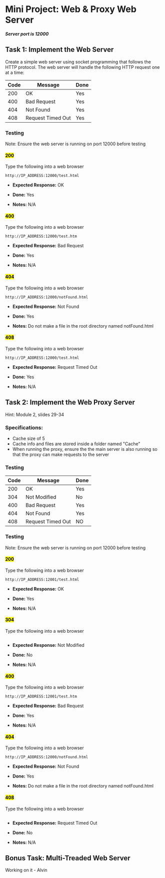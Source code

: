 # Mini Project: Web & Proxy Web Server 

***Server port is 12000***


## **Task 1: Implement the Web Server**
Create a simple web server using socket programming that follows the HTTP protocol. The web server will handle the following HTTP request one at a time:

Code | Message           | Done |
-----|-------------------|------|
200  | OK                | Yes  |
400  | Bad Request       | Yes  |
404  | Not Found         | Yes  |
408  | Request Timed Out | Yes   |


### Testing
Note: Ensure the web server is running on port 12000 before testing

#### <mark>200</mark>
Type the following into a web browser
```
http://IP_ADDRESS:12000/test.html
```
* **Expected Response:** OK

* **Done:** Yes
* **Notes:** N/A

#### <mark>400</mark>
Type the following into a web browser
```
http://IP_ADDRESS:12000/test.htm
```
* **Expected Response:** Bad Request

* **Done:** Yes
* **Notes:** N/A

#### <mark>404</mark>
Type the following into a web browser
```
http://IP_ADDRESS:12000/notFound.html
```
* **Expected Response:** Not Found

* **Done:** Yes
* **Notes:** Do not make a file in the root directory named notFound.html


#### <mark>408</mark>
Type the following into a web browser
```
http://IP_ADDRESS:12000/test.html
```
* **Expected Response:** Request Timed Out

* **Done:** Yes
* **Notes:** N/A


## **Task 2: Implement the Web Proxy Server**
Hint: Module 2, slides 29-34

### Specifications: 
* Cache size of 5
* Cache info and files are stored inside a folder named "Cache"
* When running the proxy, ensure the the main server is also running so that the proxy can make requests to the server

### Testing
Code | Message           | Done |
-----|-------------------|------|
200  | OK                | Yes  |
304  | Not Modified      | No   |
400  | Bad Request       | Yes  |
404  | Not Found         | Yes  |
408  | Request Timed Out | NO   |


### Testing
Note: Ensure the web server is running on port 12000 before testing

#### <mark>200</mark>
Type the following into a web browser
```
http://IP_ADDRESS:12001/test.html
```
* **Expected Response:** OK

* **Done:** Yes
* **Notes:** N/A

#### <mark>304</mark>
Type the following into a web browser
```

```
* **Expected Response:** Not Modified

* **Done:** No
* **Notes:** N/A

#### <mark>400</mark>
Type the following into a web browser
```
http://IP_ADDRESS:12001/test.htm
```
* **Expected Response:** Bad Request

* **Done:** Yes
* **Notes:** N/A

#### <mark>404</mark>
Type the following into a web browser
```
http://IP_ADDRESS:12000/notFound.html
```
* **Expected Response:** Not Found

* **Done:** Yes
* **Notes:** Do not make a file in the root directory named notFound.html


#### <mark>408</mark>
Type the following into a web browser
```

```
* **Expected Response:** Request Timed Out

* **Done:** No
* **Notes:** N/A

## **Bonus Task: Multi-Treaded Web Server**
Working on it - Alvin
